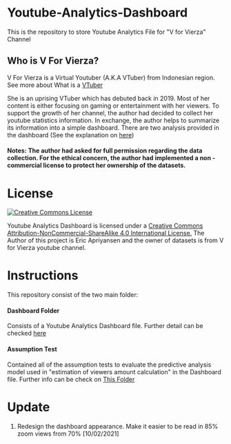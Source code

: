 # Youtube-Analytics-Dashboard
This is the repository to store Youtube Analytics File for "V for Vierza" Channel

## Who is V For Vierza?

V For Vierza is a Virtual Youtuber (A.K.A VTuber) from Indonesian region. See more about What is a [VTuber](https://en.wikipedia.org/wiki/Virtual_YouTuber)

She is an uprising VTuber which has debuted back in 2019. Most of her content is either focusing on gaming or entertainment with her viewers. To support the growth of her channel, the author had decided to collect her youtube statistics information. In exchange, the author helps to summarize its information into a simple dashboard. There are two analysis provided in the dashboard (See the explanation on [here](https://github.com/EricApriyansen/Youtube-Analytics-Dashboard/tree/main/Dashboard))
#### Notes: The author had asked for full permission regarding the data collection. For the ethical concern, the author had implemented a non - commercial license to protect her ownership of the datasets. 

# License

<a rel="license" href="http://creativecommons.org/licenses/by-nc-sa/4.0/"><img alt="Creative Commons License" style="border-width:0" src="https://i.creativecommons.org/l/by-nc-sa/4.0/88x31.png" /></a>
  
Youtube Analytics Dashboard is licensed under a [Creative Commons Attribution-NonCommercial-ShareAlike 4.0 International License.](https://creativecommons.org/licenses/by-nc/4.0/)
The Author of this project is Eric Apriyansen and the owner of datasets is from V for Vierza youtube channel.

# Instructions

This repository consist of the two main folder:

#### Dashboard Folder

Consists of a Youtube Analytics Dashboard file. Further detail can be  checked [here](https://github.com/EricApriyansen/Youtube-Analytics-Dashboard/tree/main/Dashboard)

#### Assumption Test

Contained all of the assumption tests to evaluate the predictive analysis model used in "estimation of viewers amount calculation" in the Dashboard file. Further info can be check on [This Folder](https://github.com/EricApriyansen/Youtube-Analytics-Dashboard/tree/main/Assumption%20Test)

# Update

  1. Redesign the dashboard appearance. Make it easier to be read in 85% zoom views from 70% [10/02/2021]

  
  
